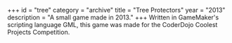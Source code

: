 +++
id = "tree"
category = "archive"
title = "Tree Protectors"
year = "2013"
description = "A small game made in 2013."
+++
Written in GameMaker's scripting language GML, this game was made for the CoderDojo Coolest Projects Competition.
